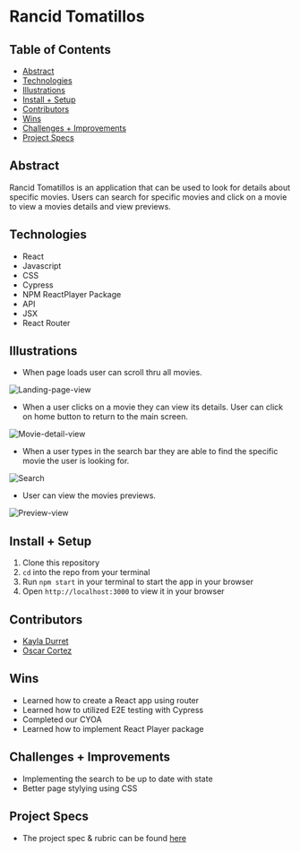 # Rancid Tomatillos


## Table of Contents
  - [Abstract](#abstract)
  - [Technologies](#technologies)
  - [Illustrations](#illustrations)
  - [Install + Setup](#set-up)
  - [Contributors](#contributors)
  - [Wins](#wins)
  - [Challenges + Improvements](#challenges-+-Improvements)
  - [Project Specs](#project-specs)

## Abstract
Rancid Tomatillos is an application that can be used to look for details about specific movies. 
Users can search for specific movies and click on a movie to view a movies details and view previews.
  

## Technologies
  - React
  - Javascript
  - CSS
  - Cypress
  - NPM ReactPlayer Package
  - API
  - JSX
  - React Router




## Illustrations

- When page loads user can scroll thru all movies.

![Landing-page-view](https://media.giphy.com/media/cu4sjt9hg9tXbeFARb/giphy.gif)

- When a user clicks on a movie they can view its details. User can click on home button to return to the main screen.

![Movie-detail-view](https://media.giphy.com/media/jEiuKtBwcBjUt4HD0d/giphy.gif)

- When a user types in the search bar they are able to find the specific movie the user is looking for.

![Search](https://media.giphy.com/media/MkMSB16rL5nqqm7LEH/giphy.gif)

- User can view the movies previews.

![Preview-view](https://media.giphy.com/media/3h0S7hYfmcxuE6DzGS/giphy.gif)

## Install + Setup
1. Clone this repository
2. `cd` into the repo from your terminal
3. Run `npm start` in your terminal to start the app in your browser
4. Open `http://localhost:3000` to view it in your browser
  



## Contributors
  - [Kayla Durret](https://github.com/krdurrett)
  - [Oscar Cortez](https://github.com/oacortez)

## Wins
- Learned how to create a React app using router 
- Learned how to utilized E2E testing with Cypress 
- Completed our CYOA
- Learned how to implement React Player package

## Challenges + Improvements
- Implementing the search to be up to date with state
- Better page stylying using CSS

## Project Specs
  - The project spec & rubric can be found [here](https://frontend.turing.edu/projects/module-3/rancid-tomatillos-v3.html)
